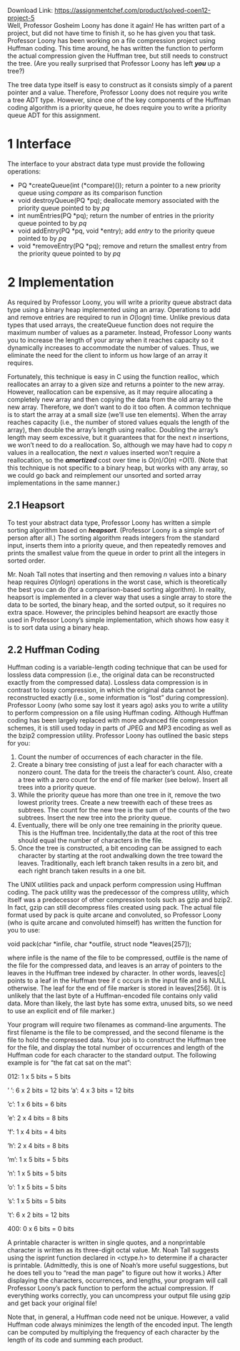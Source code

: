 Download Link: https://assignmentchef.com/product/solved-coen12-project-5
<br>
Well, Professor Gosheim Loony has done it again! He has written part of a project, but did not have time to finish it, so he has given you that task. Professor Loony has been working on a file compression project using Huffman coding. This time around, he has written the function to perform the actual compression given the Huffman tree, but still needs to construct the tree. (Are you really surprised that Professor Loony has left <strong><em>you </em></strong>up a tree?)

The tree data type itself is easy to construct as it consists simply of a parent pointer and a value. Therefore, Professor Loony does not require you write a tree ADT type. However, since one of the key components of the Huffman coding algorithm is a priority queue, he does require you to write a priority queue ADT for this assignment.

<h1>1        Interface</h1>

The interface to your abstract data type must provide the following operations:

<ul>

 <li>PQ *createQueue(int (*compare)()); return a pointer to a new priority queue using <em>compare </em>as its comparison function</li>

 <li>void destroyQueue(PQ *pq); deallocate memory associated with the priority queue pointed to by <em>pq</em></li>

 <li>int numEntries(PQ *pq); return the number of entries in the priority queue pointed to by <em>pq</em></li>

 <li>void addEntry(PQ *pq, void *entry); add <em>entry </em>to the priority queue pointed to by <em>pq</em></li>

 <li>void *removeEntry(PQ *pq); remove and return the smallest entry from the priority queue pointed to by <em>pq</em></li>

</ul>

<h1>2        Implementation</h1>

As required by Professor Loony, you will write a priority queue abstract data type using a binary heap implemented using an array. Operations to add and remove entries are required to run in <em>O</em>(log<em>n</em>) time. Unlike previous data types that used arrays, the createQueue function does not require the maximum number of values as a parameter. Instead, Professor Loony wants you to increase the length of your array when it reaches capacity so it dynamically increases to accommodate the number of values. Thus, we eliminate the need for the client to inform us how large of an array it requires.

Fortunately, this technique is easy in C using the function realloc, which reallocates an array to a given size and returns a pointer to the new array. However, reallocation can be expensive, as it may require allocating a completely new array and then copying the data from the old array to the new array. Therefore, we don’t want to do it too often. A common technique is to start the array at a small size (we’ll use ten elements). When the array reaches capacity (i.e., the number of stored values equals the length of the array), then double the array’s length using realloc. Doubling the array’s length may seem excessive, but it guarantees that for the next <em>n </em>insertions, we won’t need to do a reallocation. So, although we may have had to copy <em>n </em>values in a reallocation, the next <em>n </em>values inserted won’t require a reallocation, so the <strong><em>amortized </em></strong>cost over time is <em>O</em>(<em>n</em>)/<em>O</em>(<em>n</em>) <em>=O</em>(1). (Note that this technique is not specific to a binary heap, but works with any array, so we could go back and reimplement our unsorted and sorted array implementations in the same manner.)

<h2>2.1       Heapsort</h2>

To test your abstract data type, Professor Loony has written a simple sorting algorithm based on <strong><em>heapsort</em></strong>. (Professor Loony is a simple sort of person after all.) The sorting algorithm reads integers from the standard input, inserts them into a priority queue, and then repeatedly removes and prints the smallest value from the queue in order to print all the integers in sorted order.

Mr. Noah Tall notes that inserting and then removing <em>n </em>values into a binary heap requires <em>O</em>(<em>n</em>log<em>n</em>) operations in the worst case, which is theoretically the best you can do (for a comparison-based sorting algorithm). In reality, heapsort is implemented in a clever way that uses a single array to store the data to be sorted, the binary heap, and the sorted output, so it requires no extra space. However, the principles behind heapsort are exactly those used in Professor Loony’s simple implementation, which shows how easy it is to sort data using a binary heap.

<h2>2.2       Huffman Coding</h2>

Huffman coding is a variable-length coding technique that can be used for lossless data compression (i.e., the original data can be reconstructed exactly from the compressed data). Lossless data compression is in contrast to lossy compression, in which the original data cannot be reconstructed exactly (i.e., some information is “lost” during compression). Professor Loony (who some say lost it years ago) asks you to write a utility to perform compression on a file using Huffman coding. Although Huffman coding has been largely replaced with more advanced file compression schemes, it is still used today in parts of JPEG and MP3 encoding as well as the bzip2 compression utility. Professor Loony has outlined the basic steps for you:

<ol>

 <li>Count the number of occurrences of each character in the file.</li>

 <li>Create a binary tree consisting of just a leaf for each character with a nonzero count. The data for the treeis the character’s count. Also, create a tree with a zero count for the end of file marker (see below). Insert all trees into a priority queue.</li>

 <li>While the priority queue has more than one tree in it, remove the two lowest priority trees. Create a new treewith each of these trees as subtrees. The count for the new tree is the sum of the counts of the two subtrees. Insert the new tree into the priority queue.</li>

 <li>Eventually, there will be only one tree remaining in the priority queue. This is the Huffman tree. Incidentally,the data at the root of this tree should equal the number of characters in the file.</li>

 <li>Once the tree is constructed, a bit encoding can be assigned to each character by starting at the root andwalking down the tree toward the leaves. Traditionally, each left branch taken results in a zero bit, and each right branch taken results in a one bit.</li>

</ol>

The UNIX utilities pack and unpack perform compression using Huffman coding. The pack utility was the predecessor of the compress utility, which itself was a predecessor of other compression tools such as gzip and bzip2. In fact, gzip can still decompress files created using pack. The actual file format used by pack is quite arcane and convoluted, so Professor Loony (who is quite arcane and convoluted himself) has written the function for you to use:

void pack(char *infile, char *outfile, struct node *leaves[257]);

where infile is the name of the file to be compressed, outfile is the name of the file for the compressed data, and leaves is an array of pointers to the leaves in the Huffman tree indexed by character. In other words, leaves[c] points to a leaf in the Huffman tree if c occurs in the input file and is NULL otherwise. The leaf for the end of file marker is stored in leaves[256]. (It is unlikely that the last byte of a Huffman-encoded file contains only valid data. More than likely, the last byte has some extra, unused bits, so we need to use an explicit end of file marker.)

Your program will require two filenames as command-line arguments. The first filename is the file to be compressed, and the second filename is the file to hold the compressed data. Your job is to construct the Huffman tree for the file, and display the total number of occurrences and length of the Huffman code for each character to the standard output. The following example is for “the fat cat sat on the mat”:

012: 1 x 5 bits = 5 bits

’ ’: 6 x 2 bits = 12 bits ’a’: 4 x 3 bits = 12 bits

’c’: 1 x 6 bits = 6 bits

’e’: 2 x 4 bits = 8 bits

’f’: 1 x 4 bits = 4 bits

’h’: 2 x 4 bits = 8 bits

’m’: 1 x 5 bits = 5 bits

’n’: 1 x 5 bits = 5 bits

’o’: 1 x 5 bits = 5 bits

’s’: 1 x 5 bits = 5 bits

’t’: 6 x 2 bits = 12 bits

400: 0 x 6 bits = 0 bits

A printable character is written in single quotes, and a nonprintable character is written as its three-digit octal value. Mr. Noah Tall suggests using the isprint function declared in &lt;ctype.h&gt; to determine if a character is printable. (Admittedly, this is one of Noah’s more useful suggestions, but he does tell you to “read the man page” to figure out how it works.) After displaying the characters, occurrences, and lengths, your program will call Professor Loony’s pack function to perform the actual compression. If everything works correctly, you can uncompress your output file using gzip and get back your original file!

Note that, in general, a Huffman code need not be unique. However, a valid Huffman code always minimizes the length of the encoded input. The length can be computed by multiplying the frequency of each character by the length of its code and summing each product.